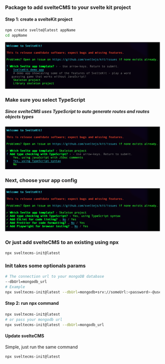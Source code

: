 ### Package to add svelteCMS to your svelte kit project
#### Step 1: create a svelteKit project
``` bash
npm create svelte@latest appName
cd appName
```
![create svelte kit](https://github.com/sveltecms/sveltecms-core/raw/main/package/src/images/step-1.png)
### Make sure you select TypeScript
##### Since svelteCMS uses TypeScript to auto generate routes and routes objects types
![create svelte kit](https://github.com/sveltecms/sveltecms-core/raw/main/package/src/images/step-2.png)
### Next, choose your app config
![create svelte kit](https://github.com/sveltecms/sveltecms-core/raw/main/package/src/images/step-3.png)
### Or just add svelteCMS to an existing using npx
``` bash
npx sveltecms-init@latest
```
### Init takes some optionals params
``` bash
# The connection url to your mongoDB database
--dbUrl=mongodb_url
# Example
npx sveltecms-init@latest --dbUrl=mongodb+srv://someUrl:<password>-@user.mongodb.net/
```
#### Step 2: run npx command
``` bash
npx sveltecms-init@latest
# or pass your mongodb url
npx sveltecms-init@latest --dbUrl=mongodb_url
```
#### Update svelteCMS
Simple, just run the same command
```
npx sveltecms-init@latest
```